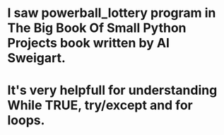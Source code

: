 # I saw  powerball_lottery program in The Big Book Of Small Python Projects book written by Al Sweigart. 
# It's very helpfull for understanding While TRUE, try/except and for loops.

